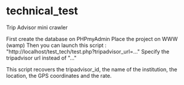 # technical_test
Trip Advisor mini crawler

First create the database on PHPmyAdmin
Place the project on WWW (wamp)
Then you can launch this script : 
"http://localhost/test_tech/test.php?tripadvisor_url=..."
Specify the tripadvisor url instead of "..."

This script recovers the tripadvisor_id, the name of the institution, the location, the GPS coordinates and the rate.
